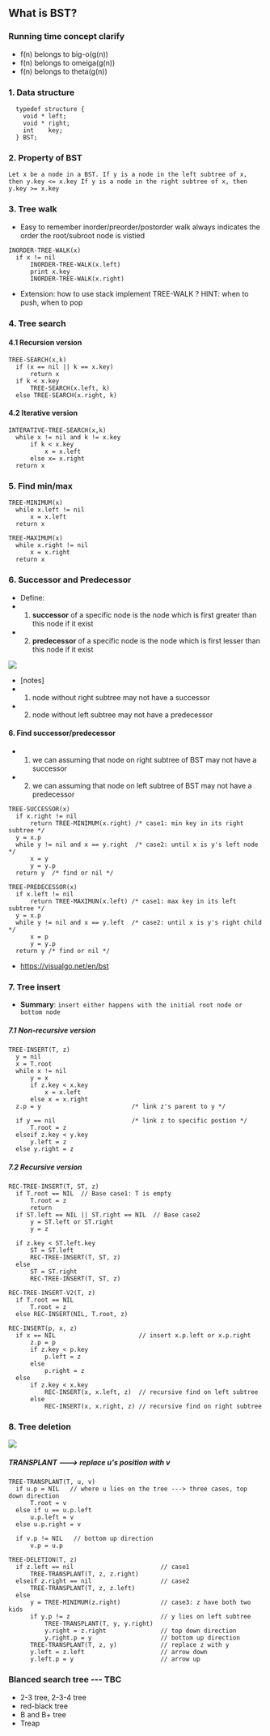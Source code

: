 ## What is BST?
### Running time concept clarify
* f(n) belongs to big-o(g(n))
* f(n) belongs to omeiga(g(n))
* f(n) belongs to theta(g(n))

### 1. Data structure
```
  typedef structure {
    void * left;
    void * right;
    int    key;
  } BST;
```
### 2. Property of BST
`Let x be a node in a BST.
If y is a node in the left subtree of x, then y.key <= x.key
If y is a node in the right subtree of x, then y.key >= x.key`

### 3. Tree walk
* Easy to remember inorder/preorder/postorder walk always indicates the order the root/subroot node is vistied
```
INORDER-TREE-WALK(x)
  if x != nil
      INORDER-TREE-WALK(x.left)
      print x.key
      INORDER-TREE-WALK(x.right)
```
* Extension: how to use stack implement TREE-WALK ? HINT: when to push, when to pop

### 4. Tree search
#### 4.1 Recursion version
```
TREE-SEARCH(x,k)
  if (x == nil || k == x.key)
      return x
  if k < x.key
      TREE-SEARCH(x.left, k)
  else TREE-SEARCH(x.right, k)
```
#### 4.2 Iterative version
```
INTERATIVE-TREE-SEARCH(x,k)
  while x != nil and k != x.key
      if k < x.key
          x = x.left
      else x= x.right
  return x
```
### 5. Find min/max
```
TREE-MINIMUM(x)
  while x.left != nil
      x = x.left
  return x
```
```
TREE-MAXIMUM(x)
  while x.right != nil
      x = x.right
  return x
```
### 6. Successor and Predecessor
* Define:
* 1. **successor** of a specific node is the node which is first greater than this node if it exist
* 2. **predecessor** of a specific node is the node which is first lesser than this node if it exist

![](image/BST-pre-suc.png)
* [notes]
* 1. node without right subtree may not have a successor
* 2. node without left subtree may not have a predecessor
#### 6. Find successor/predecessor
* 1. we can assuming that node on right subtree of BST may not have a successor
* 2. we can assuming that node on left subtree of BST may not have a predecessor
```
TREE-SUCCESSOR(x)
  if x.right != nil
      return TREE-MINIMUM(x.right) /* case1: min key in its right subtree */
  y = x.p
  while y != nil and x == y.right  /* case2: until x is y's left node */
      x = y
      y = y.p
  return y  /* find or nil */
```
```
TREE-PREDECESSOR(x)
  if x.left != nil
      return TREE-MAXIMUN(x.left) /* case1: max key in its left subtree */
  y = x.p
  while y != nil and x == y.left  /* case2: until x is y's right child */
      x = p
      y = y.p
  return y /* find or nil */

```
* https://visualgo.net/en/bst
### 7. Tree insert
* **Summary**: `insert either happens with the initial root node or bottom node`
##### 7.1 Non-recursive version
```
TREE-INSERT(T, z)
  y = nil
  x = T.root
  while x != nil
      y = x
      if z.key < x.key
          x = x.left
      else x = x.right
  z.p = y                         /* link z's parent to y */

  if y == nil                     /* link z to specific postion */
      T.root = z
  elseif z.key < y.key
      y.left = z
  else y.right = z
```
##### 7.2 Recursive version
```
REC-TREE-INSERT(T, ST, z)
  if T.root == NIL  // Base case1: T is empty
      T.root = z
      return
  if ST.left == NIL || ST.right == NIL  // Base case2
      y = ST.left or ST.right
      y = z

  if z.key < ST.left.key
      ST = ST.left
      REC-TREE-INSERT(T, ST, z)
  else
      ST = ST.right
      REC-TREE-INSERT(T, ST, z)
```
```
REC-TREE-INSERT-V2(T, z)
  if T.root == NIL
      T.root = z
  else REC-INSERT(NIL, T.root, z)
```
```
REC-INSERT(p, x, z)
  if x == NIL                       // insert x.p.left or x.p.right
      z.p = p
      if z.key < p.key
          p.left = z
      else
          p.right = z
  else
      if z.key < x.key
          REC-INSERT(x, x.left, z)  // recursive find on left subtree
      else
          REC-INSERT(x, x.right, z) // recursive find on right subtree
```
### 8. Tree deletion
![](image/Tree_delete.png)

##### TRANSPLANT ---> replace u's position with v
```
TREE-TRANSPLANT(T, u, v)
  if u.p = NIL   // where u lies on the tree ---> three cases, top down direction
      T.root = v
  else if u == u.p.left
      u.p.left = v
  else u.p.right = v

  if v.p != NIL   // bottom up direction
      v.p = u.p
```

```
TREE-DELETION(T, z)
  if z.left == nil                        // case1
      TREE-TRANSPLANT(T, z, z.right)
  elseif z.right == nil                   // case2
      TREE-TRANSPLANT(T, z, z.left)
  else
      y = TREE-MINIMUM(z.right)           // case3: z have both two kids
      if y.p != z                         // y lies on left subtree
          TREE-TRANSPLANT(T, y, y.right)
          y.right = z.right               // top down direction
          y.right.p = y                   // bottom up direction
      TREE-TRANSPLANT(T, z, y)            // replace z with y
      y.left = z.left                     // arrow down
      y.left.p = y                        // arrow up
```

### Blanced search tree --- TBC
* 2-3 tree, 2-3-4 tree
* red-black tree
* B and B+ tree
* Treap
